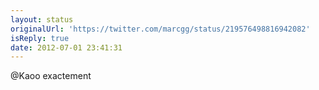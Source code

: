 ```yaml
---
layout: status
originalUrl: 'https://twitter.com/marcgg/status/219576498816942082'
isReply: true
date: 2012-07-01 23:41:31
---
```


@Kaoo exactement
